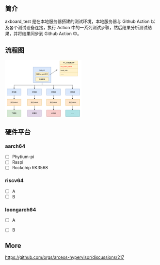 ## 简介

axboard_test 是在本地服务器搭建的测试环境，本地服务器与 Github Action 以及各个测试设备连接，执行 Action 中的一系列测试步骤，然后结果分析测试结果，并将结果同步到 Github Action 中。

## 流程图

<img src="./img/board_test.png" width="50%" height="50%">


## 硬件平台

### aarch64

- [ ] Phytium-pi
- [ ] Raspi
- [ ] Rockchip RK3568 

### riscv64

- [ ] A
- [ ] B

### loongarch64

- [ ] A
- [ ] B


## More
https://github.com/orgs/arceos-hypervisor/discussions/217
